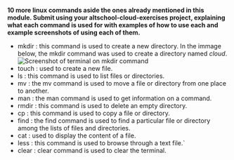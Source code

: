 **10 more linux commands aside the ones already mentioned in this module. Submit using your altschool-cloud-exercises project, explaining what each command is used for with examples of how to use each and example screenshots of using each of them.**
- mkdir : this command is used to create a new directory. In the immage below, the mkdir command was used to create a directory named *cloud*.
        ![Screenshot of terminal on mkdir command](C:\Users\Amara\Desktop\Cloud_images\mkdir.png)
- touch : used to create a new file.
- ls : this command is used to list files or directories.
- mv : the mv command is used to move a file or directory from one place to another.
- man : the man command is used to get information on a command.
- rmdir : this command is used to delete an empty directory.
- cp : this command is used to copy a file or directory.
- find : the find command is used to find a particular file or directory among the lists of files and directories.
- cat : used to display the content of a file.
- less : this command is used to browse through a text file.`
- clear : clear command is used to clear the terminal.
